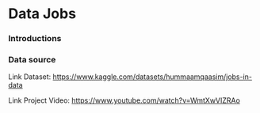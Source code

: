 # Data Jobs



### Introductions



### Data source

Link Dataset: https://www.kaggle.com/datasets/hummaamqaasim/jobs-in-data

Link Project Video: https://www.youtube.com/watch?v=WmtXwVIZRAo

